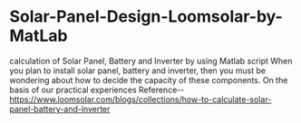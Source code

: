 # Solar-Panel-Design-Loomsolar-by-MatLab
 calculation of Solar Panel, Battery and Inverter by using Matlab script
When you plan to install solar panel, battery and inverter, then you must be wondering about how to decide the capacity of these components. On the basis of our practical experiences
Reference-- https://www.loomsolar.com/blogs/collections/how-to-calculate-solar-panel-battery-and-inverter 
